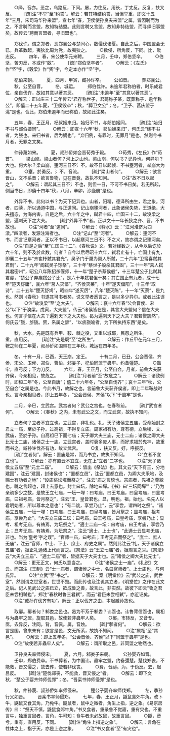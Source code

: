 <!-- { "loadSidebar": true } -->
　　○绎，音亦。恶之，乌路反，下同。屡，力住反。用长，丁丈反。反复，扶又反。
　　[疏]注“不举”至“约誓”。解云：若其特结约誓，当但举重，即文十五年“三月，宋司马华孙来盟”，宣七年“春，卫侯使孙良夫来盟”之属，皆因聘而为之，不言聘而言盟，故知特结盟。此则言聘又言盟，故知非特结盟，而寻绎旧事盟矣，故传云“聘而言盟者，寻旧盟也”。

　　郑伐许。谓之郑者，恶郑襄公与楚同心，数侵伐诸夏。自此之后，中国盟会无已，兵革数起，夷狄比周为党，故夷狄之。
　　○数侵，所角反，下同。比，毗志反。
　　四年，春，宋公使华元来聘。
　　三月，壬申，郑伯坚卒。
　　○伯坚，苦刃反，本或作“臤”。
　　[疏]“郑伯坚卒者”。
　　○解云：《左氏》作“坚”字，《穀梁》作“贤”字，今定本亦作“坚”字。

　　杞伯来朝。
　　夏，四月，甲寅，臧孙许卒。
　　公如晋。
　　葬郑襄公。
　　秋，公至自晋。
　　冬，城运。
　　郑伯伐许。未逾年君称伯者，时乐成君位，亲自伐许，故如其意以著其恶。
　　[疏]注“未逾年”至“其意以著其恶”。
　　○解云：正以庄三十二年传云“君存称世子，君薨称子某，既葬称子，逾年称公”，即僖二十五年夏，“卫侯毁卒”；秋，“葬卫文公”；冬，“卫子、莒庆盟于洮”是也。合此，郑伯未逾年而已称伯，故如此注矣。

　　五年，春，王正月，杞叔姬来归。始归不书，与郯伯姬同。
　　[疏]注“始归不书与郯伯姬同”。
　　○解云：即宣十六年“秋，郯伯姬来归”，何氏云“嫁不书者，为媵也。来归书者，后为嫡也”。“弃归例，有罪时，无罪月”是也。然则今书月者，无罪之文矣。

　　仲孙蔑如宋。
　　夏，叔孙侨如会晋荀秀于穀。
　　○荀秀，《左氏》作“荀首”。
　　梁山崩。梁山者何？河上之山也。梁山崩，何以书？记异也。何异尔？大也。何大尔？梁山崩，壅河三日不氵不。故不日以起帧．不书壅河者，举崩大为重。
　　○壅，於勇反。氵不，音流。
　　[疏]“梁山者何”。
　　○解云：欲言晋山，文不系晋；欲言鲁物，见在晋竟，故执不知问。
　　○注“故不日以起之”。
　　○解云：谓起其三日不氵不也，则但一日，不可不书日矣。若无所起，例当书日，即僖十四年“秋，八月，辛卯，沙鹿崩”是也。

　　外异不书，此何以书？为天下记异也。山者，阳精，德泽所由生，君之象。河者，四渎，所以通道中国，与正道同。记山崩壅河者，此象诸侯失势，王道绝，大夫擅恣，为海内害，自是之后，六十年之中，弑君十四，亡国三十二，故溴梁之盟，遍剌天下之大夫。
　　[疏]“外异不书”者。正以文十一年长狄之齐、晋，不书故也。
　　○注“河者”至“道同”。
　　○解云：《释水》云：“江河淮侪为四渎。”四渎者，发源注海者也。
　　○注“记山”至“河者”。
　　○解云：壅河不书，而言记壅河者，正以不书日，以起壅河三日不氵不之义，故亦谓之记壅河矣。
　　○注“自是之后”至“亡国三十二”。《春秋说》文。若对经数之，从今以后讫於六十年，则不及於此数，何者？自今以后尽昭十六年，弑君止有十，亡国止有九，即襄二十五年“齐崔杼弑其君光”，吴子门于巢为巢人所弑，二十六年“卫甯喜弑其君剽”，二十九年“阍弑吴子馀祭”，三十年“蔡世子般杀其君固”，三十一年“莒人弑其君密州”，昭公八年陈招杀偃师，十一年“楚子杀蔡侯般”，十三年楚公子比弑其君虔，“楚公子弃疾弑公子比”，是六十年弑君但十矣；其亡国止有九者，成十七年“楚灭舒庸”，襄六年“莒人灭鄫”，“齐侯灭莱”，十年“遂灭偪阳”，十三年“取诗”，二十五年“楚灭舒鸠”，昭四年“遂灭厉”，八年“楚灭陈”，十一年“灭蔡”，是九也。然则《春秋》书遂其可书者矣，说文举者悉言之，是以多少异尔。或者此注误也。
　　○注“故溴梁”至“之大夫”。
　　○解云：襄十六年春“公会晋侯、宋公”以下“于溴梁。戊寅，大夫盟”，传云“诸侯皆在是，其言大夫盟何？信在大夫也。何言乎信在大夫？遍剌天下之大夫也。曷为遍剌天下之大夫？君若赘旒然”，何氏云“旒，旂旒。赘，系属之辞”，“以旂旒喻者，为下所执持东西”是矣。

　　秋，大水。先是既有兵甲、鞍、棘之役，又重以城郓，民怨之所生。
　　○重，直用反。
　　[疏]注“先是既”至“之所生”。
　　○解云：作丘甲在元年三月，鞍之师在二年夏，叔孙侨如围棘在三年秋，城运在四年冬。

　　冬，十有一月，已酉，天王崩。定王。
　　十有二月，已丑，公会晋侯、齐侯、宋公、卫侯、郑伯、曹伯、邾娄子、杞伯同盟于蟲牢。约备彊楚。
　　○蟲牢，直弓反；下力刀反。
　　六年，春，王正月，公至自会。月者，前鲁大夫获齐侯，今亲相见，故危之。
　　[疏]注“月者前”至“故危之”。
　　○解云：诸致例时，即桓二年“冬，公至自唐”；僖二十六年冬，“公至自伐齐”；哀十三年“秋，公至自会”之属是也。今此书月，故解之也。言前鲁大夫获齐侯者，即上二年鞍战时也。言今亲相见者，即上五年冬，“公会晋侯、齐侯”以下“于蟲牢”是也。

　　二月，辛巳，立武宫。武宫者何？武公之宫也。在春秋前。
　　[疏]“武宫者何”。
　　○解云：《春秋》之内，未有武公之文，而立武宫，故执不知问。

　　立者何？立者不宜立也。立武宫，非礼也。礼，天子诸侯立五庙，受命始封之君立一庙，至於子孙。过高祖，不得复立庙。周家祖有功，尊有德，立后稷、文、武庙，至於子孙。自高祖巳下而七庙；天子卿大夫三庙，元士二庙；诸侯之卿大夫比元士二庙，诸侯之士一庙。立武宫者，盖时衰多废人事，而好求福於鬼神，故重而书之。臧孙许伐齐有功，故立武宫。
　　○复，扶又反。好，呼报反。
　　[疏]“立者何”。解云：置庙是常，而乃书立，故执不知问。
　　○“立者不宜立也”。
　　○解云：亦有直云不宜立，无在上“立者”二字也。
　　○注“天子诸侯立五庙”至“元士二庙”。
　　○解云：皆出《祭法》也。其文云“天下有王，分地建国”，注云“建国，封诸侯也”；“置都立邑”，注云“置都立邑，为卿大夫采地，及赐士有功者之地”；“设庙祧坛墠而祭之”，注云“庙之言貌也。宗庙者，先祖之尊貌也。祧之言超也，超上去意也。封土曰坛，除地曰墠。《书》曰‘三坛同墠’”；“乃为亲疏多少之数，是故王立七庙，一坛一墠：曰考庙，曰王考庙，曰皇考庙，曰显考庙，曰祖考庙，皆月祭之”，注云“王、皇皆君也。显，明也。祖，始也。名先人以君明始者，所以尊本之意也”；“有二祧，享尝乃止”，云“享尝，谓四时之祭”。“诸侯立五庙，一坛一墠：曰考庙，曰王考庙，曰皇考庙，皆月祭之；显考庙，祖考庙，享尝乃止”。“大夫立三庙二坛：曰考庙，曰王考庙，曰皇考庙，享尝乃止；显考、祖考无庙，有祷焉，为坛祭之”。“適士二庙一坛：曰考庙，曰王考庙，享尝乃止；显考无庙，有祷焉，为坛祭之”，注云“適士，上士也”，“此適士云显考无庙，非也。当为‘皇考’字之误”。“官师一庙，曰考庙；王考无庙而祭之”。“庶士、庶人无庙”，注云“官师，中士、下士、庶士、府史之属”。然则此注云“礼，天子诸侯立五庙”者，据正礼通诸上代而言之。《祭法》云“王立七庙”者，据周言之耳。《祭法》云“大夫立三庙”、“適士二庙”者，皆据天子大夫士也。云“诸侯之卿大夫比元士”。
　　○解云：更无正文，何氏以意当之。
　　○注“诸侯之士一庙”。《礼说》文云。而郑注《王制》云“士一庙者，谓诸侯之中士，名曰官师者”。上士庙也，与何氏异。
　　○注“立武”至“书之”。
　　○解云：案《明堂位》云“武公之庙，武世室”，然则谓之世室者，世世不毁。而此传也及注讥其立者，《明堂位》之作在此文之后。记人见武公之庙已立，欲成鲁之善，故言此，非实然。故彼下即云“鲁之君臣未尝相弑也”，郑注“春秋时鲁三君弑”，而云“君臣未尝相弑”，亦近诬矣。
　　○注“臧孙许伐齐有功”。解云：正以伐齐之由，本起臧孙故也。

　　取鄟。鄟者何？邾娄之邑也。曷为不系于邾娄？讳亟也。讳鲁背信亟也，属相与为蟲牢之盟，旋取其邑，故使若非蟲牢人矣。
　　○鄟，巿转反，又音专。亟，去异反，注同。背，音佩。属，音烛。
　　[疏]“鄟者何”。
　　○解云：欲言是国，曾来未有；欲言是邑，文无所系，故执不知问。
　　○注“属相”至“其邑”。
　　○解云：即上五年冬，“公会晋侯、齐侯”以下“同盟于蟲牢”是也。
　　○注“故使若非蟲牢人矣”。
　　○解云：谓所取之邑，非同盟之物然也。

　　卫孙良夫率师侵宋。
　　夏，六月，邾娄子来朝。
　　公孙婴齐如晋。
　　壬申，郑伯费卒。不书葬者，为中国讳。蟲牢之盟，约备彊楚。楚伐郑丧，不能救，晋又侵之，故去葬，使若非伐丧。
　　○费，音祕。为，于伪反。去，起吕反。
　　[疏]注“楚伐郑丧，不能救，晋又侵之”者。
　　○解云：即下文秋，“楚公子婴齐帅师伐郑”；冬，“晋栾书帅师侵郑”是也。

　　秋，仲孙蔑、叔孙侨如率师侵宋。
　　楚公子婴齐率师伐郑。
　　冬，季孙行父如晋。
　　晋栾书率师侵郑。
　　七年，春，王正月，鼷鼠食郊牛角。改卜牛，鼷鼠又食其角，乃免牛。鼷鼠者，鼠中之微者，角生上指，逆之象。《易京房传》曰：“祭天不慎，鼷鼠食郊牛角。”书又食者，重录鲁不觉寤，重有灾也。不重言牛，独重言鼠者，言角，牛可知；食牛者未必故鼠，故重言鼠。
　　○鼷，音兮。重有，直用反，下同。
　　[疏]注“角生上指逆之象”。
　　○解云：言角在牲体之上，指于天，亦是上逆之象。
　　○注“书又食者”至“有灾也”。
